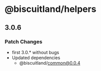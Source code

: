 # @biscuitland/helpers

## 3.0.6

### Patch Changes

- first 3.0.\* without bugs
- Updated dependencies
  - @biscuitland/common@0.0.4
